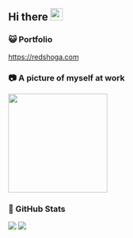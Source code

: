## Hi there <img src="https://media.giphy.com/media/hvRJCLFzcasrR4ia7z/giphy.gif" width="25px">

### 😺 Portfolio 

https://redshoga.com

### 📷 A picture of myself at work

<img src="https://media.giphy.com/media/3oKIPnAiaMCws8nOsE/giphy.gif" width="200px">

### 🍕 GitHub Stats

<img src="https://github-readme-stats.vercel.app/api?username=redshoga&theme=vue" />

<img src="https://github-readme-stats.vercel.app/api/top-langs/?username=redshoga&theme=vue&layout=compact" />

